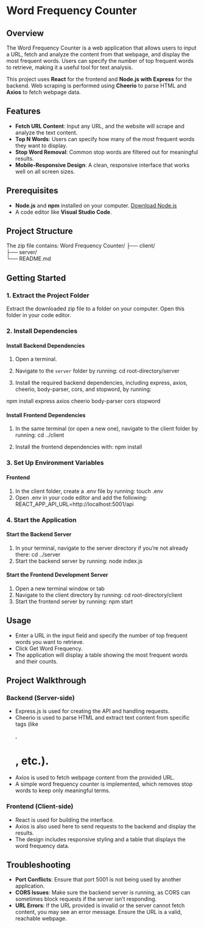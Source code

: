 # Word Frequency Counter

## Overview
The Word Frequency Counter is a web application that allows users to input a URL, fetch and analyze the content from that webpage, and display the most frequent words. Users can specify the number of top frequent words to retrieve, making it a useful tool for text analysis.

This project uses **React** for the frontend and **Node.js with Express** for the backend. Web scraping is performed using **Cheerio** to parse HTML and **Axios** to fetch webpage data. 

## Features
- **Fetch URL Content**: Input any URL, and the website will scrape and analyze the text content.
- **Top N Words**: Users can specify how many of the most frequent words they want to display.
- **Stop Word Removal**: Common stop words are filtered out for meaningful results.
- **Mobile-Responsive Design**: A clean, responsive interface that works well on all screen sizes.

## Prerequisites
- **Node.js** and **npm** installed on your computer. [Download Node.js](https://nodejs.org/)
- A code editor like **Visual Studio Code**.

## Project Structure
The zip file contains:
Word Frequency Counter/
├── client/          
├── server/          
└── README.md  

## Getting Started

### 1. Extract the Project Folder
Extract the downloaded zip file to a folder on your computer. Open this folder in your code editor.

### 2. Install Dependencies

#### Install Backend Dependencies
1. Open a terminal.
2. Navigate to the `server` folder by running:
   cd root-directory/server

3. Install the required backend dependencies, including express, axios, cheerio, body-parser, cors, and stopword, by running:

npm install express axios cheerio body-parser cors stopword

#### Install Frontend Dependencies

1. In the same terminal (or open a new one), navigate to the client folder by running:
    cd ../client

2. Install the frontend dependencies with:
     npm install

### 3. Set Up Environment Variables

#### Frontend
1. In the client folder, create a .env file by running:
    touch .env
2. Open .env in your code editor and add the following:
    REACT_APP_API_URL=http://localhost:5001/api

### 4. Start the Application

#### Start the Backend Server

1. In your terminal, navigate to the server directory if you’re not already there:
    cd ../server
2. Start the backend server by running:
    node index.js

#### Start the Frontend Development Server

1. Open a new terminal window or tab
2. Navigate to the client directory by running:
    cd root-directory/client
3. Start the frontend server by running:
    npm start

## Usage

- Enter a URL in the input field and specify the number of top frequent words you want to retrieve.
- Click Get Word Frequency.
- The application will display a table showing the most frequent words and their counts.

## Project Walkthrough

### Backend (Server-side)
- Express.js is used for creating the API and handling requests.
- Cheerio is used to parse HTML and extract text content from specific tags (like <p>, <h1>, etc.).
- Axios is used to fetch webpage content from the provided URL.
- A simple word frequency counter is implemented, which removes stop words to keep only meaningful terms.
### Frontend (Client-side)
- React is used for building the interface.
- Axios is also used here to send requests to the backend and display the results.
- The design includes responsive styling and a table that displays the word frequency data.

## Troubleshooting
-  **Port Conflicts**: Ensure that port 5001 is not being used by another application.
- **CORS Issues**: Make sure the backend server is running, as CORS can sometimes block requests if the server isn’t responding.
- **URL Errors**: If the URL provided is invalid or the server cannot fetch content, you may see an error message. Ensure the URL is a valid, reachable webpage.



